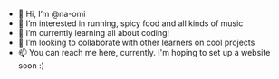 - 👋 Hi, I’m @na-omi
- 👀 I’m interested in running, spicy food and all kinds of music 
- 🌱 I’m currently learning all about coding!
- 💞️ I’m looking to collaborate with other learners on cool projects
- 📫 You can reach me here, currently. I'm hoping to set up a website soon :)

<!---
na-omi/na-omi is a ✨ special ✨ repository because its `README.md` (this file) appears on your GitHub profile.
You can click the Preview link to take a look at your changes.
--->
